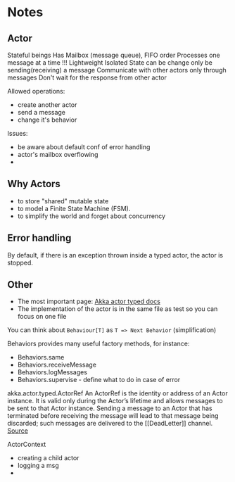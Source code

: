 # Notes

## Actor

Stateful beings
Has Mailbox (message queue), FIFO order 
Processes one message at a time !!!
Lightweight
Isolated
State can be change only be sending(receiving) a message
Communicate with other actors only through messages
Don't wait for the response from other actor

Allowed operations:
* create another actor
* send a message
* change it's behavior

Issues:
- be aware about default conf of error handling
- actor's mailbox overflowing
- 

## Why Actors

* to store "shared" mutable state
* to model a Finite State Machine (FSM).
* to simplify the world and forget about concurrency
  

## Error handling

By default, if there is an exception thrown inside a typed actor, the actor is stopped.

## Other
 
* The most important page: [Akka actor typed docs](https://doc.akka.io/docs/akka/current/typed/guide/index.html)
* The implementation of the actor is in the same file as test so you can focus on one file

You can think about `Behaviour[T]` as `T => Next Behavior` (simplification)

Behaviors provides many useful factory methods, for instance:
* Behaviors.same
* Behaviors.receiveMessage
* Behaviors.logMessages
* Behaviors.supervise - define what to do in case of error


akka.actor.typed.ActorRef
An ActorRef is the identity or address of an Actor instance. It is valid only during the Actor’s lifetime and allows messages to be sent to that Actor instance. Sending a message to an Actor that has terminated before receiving the message will lead to that message being discarded; such messages are delivered to the [[DeadLetter]] channel. [Source](https://doc.akka.io/api/akka/current/akka/actor/typed/ActorRef.html)

ActorContext
* creating a child actor
* logging a msg
* 